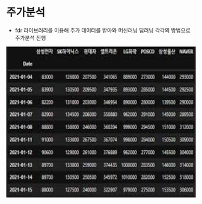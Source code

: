 # 주가분석
* fdr 라이브러리를 이용해 주가 데이터를 받아와 머신러닝 딥러닝 각각의 방법으로 주가분석 진행
<p align="center">
  <img src="./images.jpg" width="800px" height="400px">
</p>
